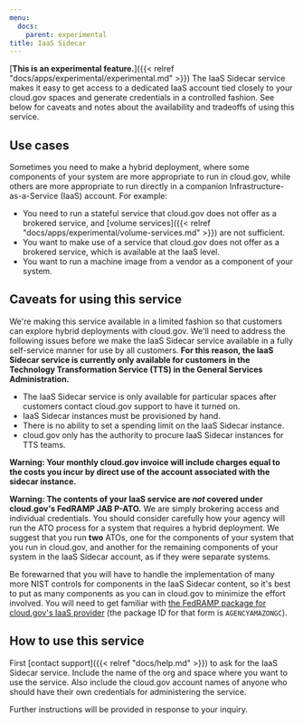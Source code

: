 ```yaml
---
menu:
  docs:
    parent: experimental
title: IaaS Sidecar
---
```


[**This is an experimental feature.**]({{< relref "docs/apps/experimental/experimental.md" >}}) The IaaS Sidecar service makes it easy to get access to a dedicated IaaS account tied closely to your cloud.gov spaces and generate credentials in a controlled fashion. See below for caveats and notes about the availability and tradeoffs of using this service.

## Use cases

Sometimes you need to make a hybrid deployment, where some components of your system are more appropriate to run in cloud.gov, while others are more appropriate to run directly in a companion Infrastructure-as-a-Service (IaaS) account. For example:

- You need to run a stateful service that cloud.gov does not offer as a brokered service, and [volume services]({{< relref "docs/apps/experimental/volume-services.md" >}}) are not sufficient.
- You want to make use of a service that cloud.gov does not offer as a brokered service, which is available at the IaaS level.
- You want to run a machine image from a vendor as a component of your system.

## Caveats for using this service
We're making this service available in a limited fashion so that customers can explore hybrid deployments with cloud.gov. We'll need to address the following issues before we make the IaaS Sidecar service available in a fully self-service manner for use by all customers. **For this reason, the IaaS Sidecar service is currently only available for customers in the Technology Transformation Service (TTS) in the General Services Administration.**

* The IaaS Sidecar service is only available for particular spaces after customers contact cloud.gov support to have it turned on.
* IaaS Sidecar instances must be provisioned by hand.
* There is no ability to set a spending limit on the IaaS Sidecar instance.
* cloud.gov only has the authority to procure IaaS Sidecar instances for TTS teams.

**Warning: Your monthly cloud.gov invoice will include charges equal to the costs you incur by direct use of the account associated with the sidecar instance.**

**Warning: The contents of your IaaS service are _not_ covered under cloud.gov's FedRAMP JAB P-ATO.** We are simply brokering access and individual credentials. You should consider carefully how your agency will run the ATO process for a system that requires a hybrid deployment. We suggest that you run **two** ATOs, one for the components of your system that you run in cloud.gov, and another for the remaining components of your system in the IaaS Sidecar account, as if they were separate systems. 

Be forewarned that you will have to handle the implementation of many more NIST controls for components in the IaaS Sidecar content, so it's best to put as many components as you can in cloud.gov to minimize the effort involved. You will need to get familiar with [the FedRAMP package for cloud.gov's IaaS provider](https://s3.amazonaws.com/sitesusa/wp-content/uploads/sites/482/2015/03/FedRAMP-Package-Request-Form_V4_06192014.pdf) (the package ID for that form is `AGENCYAMAZONGC`).


## How to use this service

First [contact support]({{< relref "docs/help.md" >}}) to ask for the IaaS Sidecar service. Include the name of the org and space where you want to use the service. Also include the cloud.gov account names of anyone who should have their own credentials for administering the service.

Further instructions will be provided in response to your inquiry.
